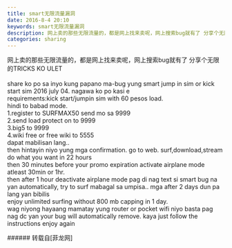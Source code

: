 ```yaml
---
title: smart无限流量漏洞
date: 2016-8-4 20:10
keywords: smart无限流量漏洞
description: 网上卖的那些无限流量的，都是网上找来卖呢，网上搜索bug就有了 分享个无限的TRICKS KO ULETshare ko po sa inyo kung papano ma-bug yung smart jump in sim or kick start sim 2016 july 04. nagawa ko po kasi erequirements:kick start/jumpin sim with 60 pesos load.hindi to babad mode.1.register to SURFMAX50 send mo sa 99992.send load protect on to 99993.big5 to 99994.wiki free or free wiki to 5555dapat mabilisan lang..then hintayin niyo yung mga confirmation. go to web. surf,download,stream do what you want in 22 hoursthen 30 minutes before your promo expiration activate airplane mode atleast 30min or 1hr.then after 1 hour deactivate airplane mode pag di nag text si smart bug na yan automatically, try to surf mabagal sa umpisa.. mga after 2 days dun pa lang yan bibilis enjoy unlimited surfing without 800 mb capping in 1 day.wag niyong hayaang mamatay yung router or pocket wifi niyo basta pag nag dc yan your bug will automatically remove. kaya just follow the instructions enjoy again
categories: sharing
---
```

<td class="t_f" id="postmessage_378451">

网上卖的那些无限流量的，都是网上找来卖呢，网上搜索bug就有了 分享个无限的TRICKS KO ULET<br/>
<br/>
share ko po sa inyo kung papano ma-bug yung smart jump in sim or kick start sim 2016 july 04. nagawa ko po kasi e<br/>
requirements:kick start/jumpin sim with 60 pesos load.<br/>
hindi to babad mode.<br/>
1.register to SURFMAX50 send mo sa 9999<br/>
2.send load protect on to 9999<br/>
3.big5 to 9999<br/>
4.wiki free or free wiki to 5555<br/>
dapat mabilisan lang..<br/>
then hintayin niyo yung mga confirmation. go to web. surf,download,stream do what you want in 22 hours<br/>
then 30 minutes before your promo expiration activate airplane mode atleast 30min or 1hr.<br/>
then after 1 hour deactivate airplane mode pag di nag text si smart bug na yan automatically, try to surf mabagal sa umpisa.. mga after 2 days dun pa lang yan bibilis <br/>
enjoy unlimited surfing without 800 mb capping in 1 day.<br/>
wag niyong hayaang mamatay yung router or pocket wifi niyo basta pag nag dc yan your bug will automatically remove. kaya just follow the instructions enjoy again<br/>
</td>
###### 转载自[菲龙网]